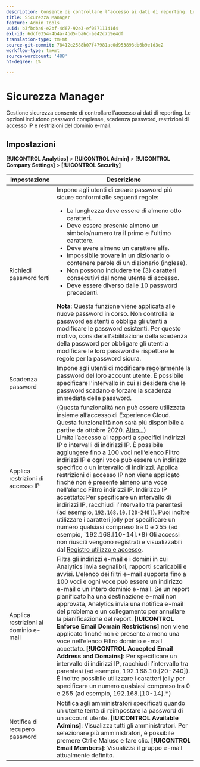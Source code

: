 ```yaml
---
description: Consente di controllare l’accesso ai dati di reporting. Le opzioni includono password complesse, scadenza password, restrizioni di accesso IP e restrizioni del dominio e-mail.
title: Sicurezza Manager
feature: Admin Tools
uuid: b3fbdba0-e2bf-4d67-92e3-ef05711141d4
exl-id: 6dcf0354-4b4a-4bd5-ba6c-ae42c7b9e4df
translation-type: tm+mt
source-git-commit: 78412c2588b07f47981ac0d953893db6b9e1d3c2
workflow-type: tm+mt
source-wordcount: '488'
ht-degree: 1%

---
```


# Sicurezza Manager

Gestione sicurezza consente di controllare l&#39;accesso ai dati di reporting. Le opzioni includono password complesse, scadenza password, restrizioni di accesso IP e restrizioni del dominio e-mail.

## Impostazioni

**[!UICONTROL Analytics]** > **[!UICONTROL Admin]** > **[!UICONTROL Company Settings]** > **[!UICONTROL Security]**

| Impostazione | Descrizione |
|--- |--- |
| Richiedi password forti | Impone agli utenti di creare password più sicure conformi alle seguenti regole: <ul><li>La lunghezza deve essere di almeno otto caratteri.</li><li>Deve essere presente almeno un simbolo/numero tra il primo e l&#39;ultimo carattere.</li><li>Deve avere almeno un carattere alfa.</li><li>Impossibile trovare in un dizionario o contenere parole di un dizionario (inglese).</li><li>Non possono includere tre (3) caratteri consecutivi dal nome utente di accesso.</li><li>Deve essere diverso dalle 10 password precedenti.</li></ul>**Nota**: Questa funzione viene applicata alle nuove password in corso. Non controlla le password esistenti o obbliga gli utenti a modificare le password esistenti. Per questo motivo, considera l&#39;abilitazione della scadenza della password per obbligare gli utenti a modificare le loro password e rispettare le regole per la password sicura. |
| Scadenza password | Impone agli utenti di modificare regolarmente la password del loro account utente. È possibile specificare l&#39;intervallo in cui si desidera che le password scadano e forzare la scadenza immediata delle password. |
| Applica restrizioni di accesso IP | (Questa funzionalità non può essere utilizzata insieme all’accesso di Experience Cloud. Questa funzionalità non sarà più disponibile a partire da ottobre 2020. [Altro...](/help/admin/company/login-restrictions-eol.md))<br> Limita l’accesso ai rapporti a specifici indirizzi IP o intervalli di indirizzi IP. È possibile aggiungere fino a 100 voci nell’elenco Filtro indirizzi IP e ogni voce può essere un indirizzo specifico o un intervallo di indirizzi. Applica restrizioni di accesso IP non viene applicato finché non è presente almeno una voce nell’elenco Filtro indirizzi IP. Indirizzo IP accettato: Per specificare un intervallo di indirizzi IP, racchiudi l’intervallo tra parentesi (ad esempio, `192.168.10.[20-240]`). Puoi inoltre utilizzare i caratteri jolly per specificare un numero qualsiasi compreso tra 0 e 255 (ad esempio, `192.168.[10-14].*8) Gli accessi non riusciti vengono registrati e visualizzabili dal [Registro utilizzo e accesso](https://docs.adobe.com/content/help/en/analytics/admin/admin-tools/logs.html#section_6FBAF92D9EA244809C45A78A2F0A7232). |
| Applica restrizioni al dominio e-mail | Filtra gli indirizzi e-mail e i domini in cui Analytics invia segnalibri, rapporti scaricabili e avvisi. L’elenco dei filtri e-mail supporta fino a 100 voci e ogni voce può essere un indirizzo e-mail o un intero dominio e-mail. Se un report pianificato ha una destinazione e-mail non approvata, Analytics invia una notifica e-mail del problema e un collegamento per annullare la pianificazione del report. **[!UICONTROL Enforce Email Domain Restrictions]** non viene applicato finché non è presente almeno una voce nell’elenco Filtro dominio e-mail accettato. **[!UICONTROL Accepted Email Address and Domains]**: Per specificare un intervallo di indirizzi IP, racchiudi l’intervallo tra parentesi (ad esempio, 192.168.10.[20-240]). È inoltre possibile utilizzare i caratteri jolly per specificare un numero qualsiasi compreso tra 0 e 255 (ad esempio, 192.168.[10-14].*) |
| Notifica di recupero password | Notifica agli amministratori specificati quando un utente tenta di reimpostare la password di un account utente. **[!UICONTROL Available Admins]**: Visualizza tutti gli amministratori. Per selezionare più amministratori, è possibile premere Ctrl e Maiusc e fare clic. **[!UICONTROL Email Members]**: Visualizza il gruppo e-mail attualmente definito. |
